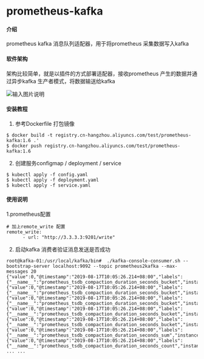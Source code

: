 # prometheus-kafka

#### 介绍
prometheus kafka 消息队列适配器，用于将prometheus 采集数据写入kafka

#### 软件架构
架构比较简单，就是以插件的方式部署适配器，接收prometheus 产生的数据并通过异步kafka 生产者模式，将数据输送给kafka

![输入图片说明](https://images.gitee.com/uploads/images/2019/0817/101843_77f1d907_5060217.jpeg "QQ截图20190817101836.jpg")


#### 安装教程

1. 参考Dockerfile 打包镜像

```
$ docker build -t registry.cn-hangzhou.aliyuncs.com/test/prometheus-kafka:1.6 .'
$ docker push registry.cn-hangzhou.aliyuncs.com/test/prometheus-kafka:1.6 
```


2. 创建服务configmap / deployment / service

```
$ kubectl apply -f config.yaml
$ kubectl apply -f deployment.yaml
$ kubectl apply -f service.yaml
```


#### 使用说明

1.prometheus配置

```
# 加上remote_write 配置
remote_write:
      - url: "http://3.3.3.3:9201/write"
```



2. 启动kafka 消费者验证消息发送是否成功
```
root@kafka-01:/usr/local/kafka/bin#  ./kafka-console-consumer.sh --bootstrap-server localhost:9092 --topic prometheus2kafka --max-messages 20
{"value":0,"@timestamp":"2019-08-17T10:05:26.214+08:00","labels":{"__name__":"prometheus_tsdb_compaction_duration_seconds_bucket","instance":"localhost:9090","job":"prometheus","le":"64"}}
{"value":0,"@timestamp":"2019-08-17T10:05:26.214+08:00","labels":{"__name__":"prometheus_tsdb_compaction_duration_seconds_bucket","instance":"localhost:9090","job":"prometheus","le":"128"}}
{"value":0,"@timestamp":"2019-08-17T10:05:26.214+08:00","labels":{"__name__":"prometheus_tsdb_compaction_duration_seconds_bucket","instance":"localhost:9090","job":"prometheus","le":"256"}}
{"value":0,"@timestamp":"2019-08-17T10:05:26.214+08:00","labels":{"__name__":"prometheus_tsdb_compaction_duration_seconds_bucket","instance":"localhost:9090","job":"prometheus","le":"512"}}
{"value":0,"@timestamp":"2019-08-17T10:05:26.214+08:00","labels":{"__name__":"prometheus_tsdb_compaction_duration_seconds_bucket","instance":"localhost:9090","job":"prometheus","le":"+Inf"}}
{"value":0,"@timestamp":"2019-08-17T10:05:26.214+08:00","labels":{"__name__":"prometheus_tsdb_compaction_duration_seconds_sum","instance":"localhost:9090","job":"prometheus"}}
{"value":0,"@timestamp":"2019-08-17T10:05:26.214+08:00","labels":{"__name__":"prometheus_tsdb_compaction_duration_seconds_count","instance":"localhost:9090","job":"prometheus"}}
... ...
```



